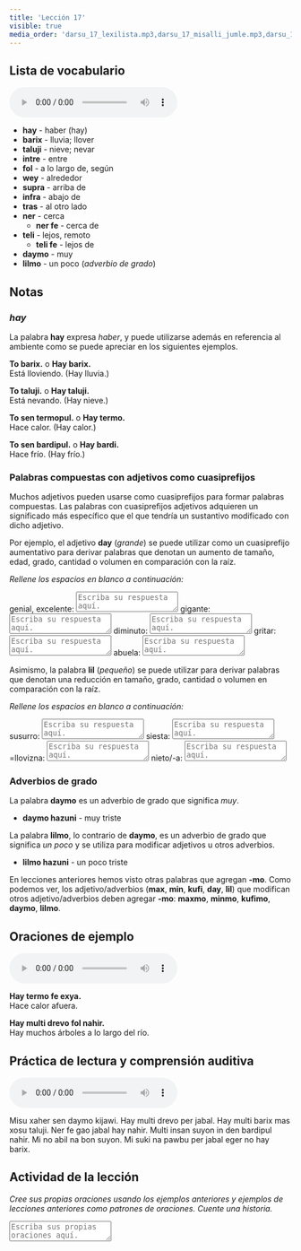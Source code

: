 ```yaml
---
title: 'Lección 17'
visible: true
media_order: 'darsu_17_lexilista.mp3,darsu_17_misalli_jumle.mp3,darsu_17_doxoli_abyasa.mp3'
---
```


## Lista de vocabulario

<audio controls>
  <source src="/darsu/17/darsu_17_lexilista.mp3" type="audio/mp3" />
  <p>Su agente de usuario no es compatible con el elemento de audio HTML5.</p>
</audio>

* **hay** - haber (hay)
* **barix** - lluvia; llover
* **taluji** - nieve; nevar
* **intre** - entre
* **fol** - a lo largo de, según
* **wey** - alrededor
* **supra** - arriba de
* **infra** - abajo de
* **tras** - al otro lado
* **ner** - cerca
  * **ner fe** - cerca de
* **teli** - lejos, remoto
  * **teli fe** - lejos de
* **daymo** - muy
* **lilmo** - un poco (_adverbio de grado_)

## Notas
### _hay_

La palabra **hay** expresa _haber_, y puede utilizarse además en referencia al ambiente como se puede apreciar en los siguientes ejemplos.
 
**To barix.** o **Hay barix.**  
Está lloviendo. (Hay lluvia.)

**To taluji.** o **Hay taluji.**  
Está nevando. (Hay nieve.)

**To sen termopul.** o **Hay termo.**  
Hace calor. (Hay calor.)

**To sen bardipul.** o **Hay bardi.**  
Hace frío. (Hay frío.)

### Palabras compuestas con adjetivos como cuasiprefijos

Muchos adjetivos pueden usarse como cuasiprefijos para formar palabras compuestas. Las palabras con cuasiprefijos adjetivos adquieren un significado más específico que el que tendría un sustantivo modificado con dicho adjetivo.

Por ejemplo, el adjetivo **day** (_grande_) se puede utilizar como un cuasiprefijo aumentativo para derivar palabras que denotan un aumento de tamaño, edad, grado, cantidad o volumen en comparación con la raíz.

_Rellene los espacios en blanco a continuación:_
 
genial, excelente: <textarea width="100%" Spellcheck="false" placeholder="Escriba su respuesta aquí."></textarea>
gigante: <textarea width="100%" Spellcheck="false" placeholder="Escriba su respuesta aquí."></textarea>
diminuto: <textarea width="100%" Spellcheck="false" placeholder="Escriba su respuesta aquí."></textarea>
gritar: <textarea width="100%" Spellcheck="false" placeholder="Escriba su respuesta aquí."></textarea>
abuela: <textarea width="100%" Spellcheck="false" placeholder="Escriba su respuesta aquí."></textarea>

Asimismo, la palabra **lil** (_pequeño_) se puede utilizar para derivar palabras que denotan una reducción en tamaño, grado, cantidad o volumen en comparación con la raíz.

_Rellene los espacios en blanco a continuación:_

susurro: <textarea width="100%" Spellcheck="false" placeholder="Escriba su respuesta aquí."></textarea>
siesta: <textarea width="100%" Spellcheck="false" placeholder="Escriba su respuesta aquí."></textarea>
=llovizna: <textarea width="100%" Spellcheck="false" placeholder="Escriba su respuesta aquí."></textarea>
nieto/-a: <textarea width="100%" Spellcheck="false" placeholder="Escriba su respuesta aquí."></textarea>

### Adverbios de grado

La palabra **daymo** es un adverbio de grado que significa _muy_.

* **daymo hazuni** - muy triste

La palabra **lilmo**, lo contrario de **daymo**, es un adverbio de grado que significa _un poco_ y se utiliza para modificar adjetivos u otros adverbios.
 
* **lilmo hazuni** - un poco triste

En lecciones anteriores hemos visto otras palabras que agregan **-mo**. Como podemos ver, los adjetivo/adverbios (**max**, **min**, **kufi**, **day**, **lil**) que modifican otros adjetivo/adverbios deben agregar **-mo**: **maxmo**, **minmo**, **kufimo**, **daymo**, **lilmo**.

## Oraciones de ejemplo

<audio controls>
  <source src="/darsu/17/darsu_17_misalli_jumle.mp3" type="audio/mp3" />
  <p>Su agente de usuario no es compatible con el elemento de audio HTML5.</p>
</audio>

**Hay termo fe exya.**  
Hace calor afuera.

**Hay multi drevo fol nahir.**  
Hay muchos árboles a lo largo del río.

## Práctica de lectura y comprensión auditiva

<audio controls>
  <source src="/darsu/17/darsu_17_doxoli_abyasa.mp3" type="audio/mp3" />
  <p>Su agente de usuario no es compatible con el elemento de audio HTML5.</p>
</audio>

Misu xaher sen daymo kijawi. Hay multi drevo per jabal. Hay multi barix mas xosu taluji. Ner fe gao jabal hay nahir. Multi insan suyon in den bardipul nahir. Mi no abil na bon suyon. Mi suki na pawbu per jabal eger no hay barix.

## Actividad de la lección

_Cree sus propias oraciones usando los ejemplos anteriores y ejemplos de lecciones anteriores como patrones de oraciones. Cuente una historia._

<textarea width="100%" Spellcheck="false" placeholder="Escriba sus propias oraciones aquí."></textarea>